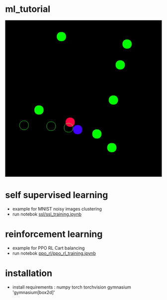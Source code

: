 # ml_tutorial
![image](doc/images/robots_animation.gif)


# self supervised learning

- example for MNIST noisy images clustering
- run notebok [ssl/ssl_training.ipynb](ssl/ssl_training.ipynb)

# reinforcement learning

- example for PPO RL Cart balancing 
- run notebok [ppo_rl/ppo_rl_training.ipynb](ppo_rl/rl_training.ipynb)


# installation 

- install requirements : numpy torch torchvision gymnasium 'gymnasium[box2d]'
